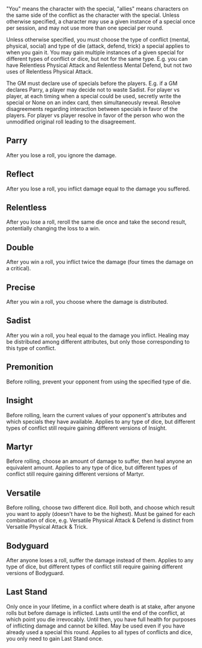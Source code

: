 "You" means the character with the special, "allies" means characters on the same side of the conflict as the character with the special.
Unless otherwise specified, a character may use a given instance of a special once per session, and may not use more than one special per round.

Unless otherwise specified, you must choose the type of conflict (mental, physical, social) and type of die (attack, defend, trick) a special applies to when you gain it.
You may gain multiple instances of a given special for different types of conflict or dice, but not for the same type.
E.g. you can have Relentless Physical Attack and Relentless Mental Defend, but not two uses of Relentless Physical Attack.

The GM must declare use of specials before the players.  E.g. if a GM declares Parry, a player may decide not to waste Sadist.
For player vs player, at each timing when a special could be used, secretly write the special or None on an index card, then simultaneously reveal.
Resolve disagreements regarding interaction between specials in favor of the players.  For player vs player resolve in favor of the person who won the unmodified original roll leading to the disagreement.

## Parry
After you lose a roll, you ignore the damage.

## Reflect
After you lose a roll, you inflict damage equal to the damage you suffered.

## Relentless
After you lose a roll, reroll the same die once and take the second result, potentially changing the loss to a win.

## Double
After you win a roll, you inflict twice the damage (four times the damage on a critical).

## Precise
After you win a roll, you choose where the damage is distributed.

## Sadist
After you win a roll, you heal equal to the damage you inflict.
Healing may be distributed among different attributes, but only those corresponding to this type of conflict.

## Premonition
Before rolling, prevent your opponent from using the specified type of die.

## Insight
Before rolling, learn the current values of your opponent's attributes and which specials they have available.
Applies to any type of dice, but different types of conflict still require gaining different versions of Insight.

## Martyr
Before rolling, choose an amount of damage to suffer, then heal anyone an equivalent amount.
Applies to any type of dice, but different types of conflict still require gaining different versions of Martyr.

## Versatile
Before rolling, choose two different dice.  Roll both, and choose which result you want to apply (doesn't have to be the highest).
Must be gained for each combination of dice, e.g. Versatile Physical Attack & Defend is distinct from Versatile Physical Attack & Trick.

## Bodyguard
After anyone loses a roll, suffer the damage instead of them.
Applies to any type of dice, but different types of conflict still require gaining different versions of Bodyguard.

## Last Stand
Only once in your lifetime, in a conflict where death is at stake, after anyone rolls but before damage is inflicted.
Lasts until the end of the conflict, at which point you die irrevocably.
Until then, you have full health for purposes of inflicting damage and cannot be killed.
May be used even if you have already used a special this round.
Applies to all types of conflicts and dice, you only need to gain Last Stand once.


